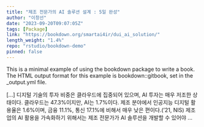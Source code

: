 ```yaml
---
title: "제조 전문가의 AI 솔루션 설계 : 5일 완성"
author: "이창선"
date: "2023-09-20T09:07:05Z"
tags: [Package]
link: "https://bookdown.org/smartai4ir/dui_ai_solution/"
length_weight: "1.4%"
repo: "rstudio/bookdown-demo"
pinned: false
---
```


<p>This is a minimal example of using the bookdown package to write a book. The HTML output format for this example is bookdown::gitbook, set in the _output.yml file.</p> [...] 디지털 기술의 투자 비중은 클라우드에 집중되어 있으며, AI 투자는 매우 저조한 상태이다. 클라우드는 47.3%이지만, AI는 1.7%이다. 제조 분야에서 인공지능 디지털 활용율은 1.6%이며, 금융 11.1%, 통신 17.1%에 비해서 매우 낮은 편이다.(’21, NIS) 제조업의 AI 활용을 가속화하기 위해서는 제조 전문가가 AI 솔루션을 개발할 수 있어야 ...
